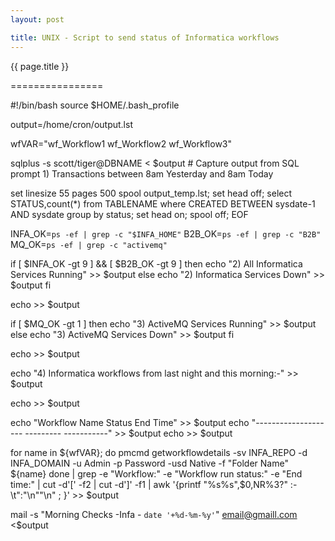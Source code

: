 ```yaml
---
layout: post

title: UNIX - Script to send status of Informatica workflows
---
```




{{ page.title }}

================


#!/bin/bash
source $HOME/.bash_profile

output=/home/cron/output.lst

wfVAR="wf_Workflow1 wf_Workflow2 wf_Workflow3"

sqlplus -s scott/tiger@DBNAME <<EOF > $output   # Capture output from SQL
prompt 1) Transactions between 8am Yesterday and 8am Today

set linesize 55 pages 500
spool output_temp.lst;
set head off;
select STATUS,count(*) from TABLENAME where CREATED BETWEEN sysdate-1 AND
sysdate
group by status;
set head on;
spool off;
EOF

INFA_OK=`ps -ef | grep -c "$INFA_HOME"`
B2B_OK=`ps -ef | grep -c "B2B"`
MQ_OK=`ps -ef | grep -c "activemq"`

if [ $INFA_OK -gt 9 ] && [ $B2B_OK -gt 9 ]
then
        echo "2) All Informatica Services Running" >> $output
else
        echo "2) Informatica Services Down" >> $output
fi

echo >> $output

if [ $MQ_OK -gt 1 ]
then
        echo "3) ActiveMQ Services Running" >> $output
else
        echo "3) ActiveMQ Services Down" >> $output
fi

echo >> $output

echo "4) Informatica workflows from last night and this morning:-" >> $output

echo >> $output

echo "Workflow Name                                              Status           End Time" >> $output
echo "--------------------                                              ---------          -----------" >> $output
echo >> $output

for name in ${wfVAR}; do
  pmcmd getworkflowdetails -sv INFA_REPO -d INFA_DOMAIN -u Admin -p Password -usd Native -f "Folder Name" ${name}
done |
grep -e "Workflow:" -e "Workflow run status:" -e "End time:" | cut -d'[' -f2 | cut -d']' -f1 |
awk '{printf "%s%s",$0,NR%3?" :-\t":"\n""\n" ; }' >> $output

mail -s "Morning Checks -Infa - `date '+%d-%m-%y'`" email@gmaill.com <$output
